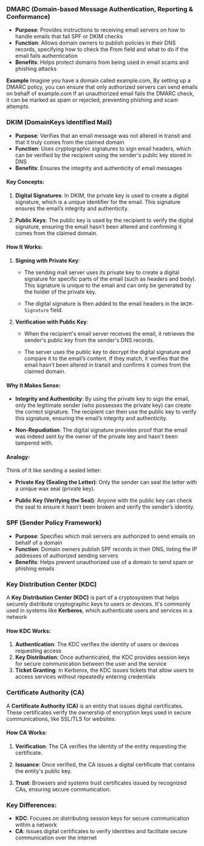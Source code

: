 

### DMARC (Domain-based Message Authentication, Reporting & Conformance)

- **Purpose**: Provides instructions to receiving email servers on how to handle emails that fail SPF or DKIM checks
- **Function**: Allows domain owners to publish policies in their DNS records, specifying how to check the From field and what to do if the email fails authentication
- **Benefits**: Helps protect domains from being used in email scams and phishing attacks

**Example**
Imagine you have a domain called example.com, By setting up a DMARC policy, you can ensure that only authorized servers can send emails on behalf of example.com If an unauthorized email fails the DMARC check, it can be marked as spam or rejected, preventing phishing and scam attempts.
### DKIM (DomainKeys Identified Mail)

- **Purpose**: Verifies that an email message was not altered in transit and that it truly comes from the claimed domain
- **Function**: Uses cryptographic signatures to sign email headers, which can be verified by the recipient using the sender's public key stored in DNS
- **Benefits**: Ensures the integrity and authenticity of email messages

#### Key Concepts:

1. **Digital Signatures**: In DKIM, the private key is used to create a digital signature, which is a unique identifier for the email. This signature ensures the email’s integrity and authenticity.
    
2. **Public Keys**: The public key is used by the recipient to verify the digital signature, ensuring the email hasn’t been altered and confirming it comes from the claimed domain.
    

#### How It Works:

1. **Signing with Private Key**:
    
    - The sending mail server uses its private key to create a digital signature for specific parts of the email (such as headers and body). This signature is unique to the email and can only be generated by the holder of the private key.
        
    - The digital signature is then added to the email headers in the `DKIM-Signature` field.
        
2. **Verification with Public Key**:
    
    - When the recipient's email server receives the email, it retrieves the sender's public key from the sender's DNS records.
        
    - The server uses the public key to decrypt the digital signature and compare it to the email’s content. If they match, it verifies that the email hasn’t been altered in transit and confirms it comes from the claimed domain.
        

#### Why It Makes Sense:

- **Integrity and Authenticity**: By using the private key to sign the email, only the legitimate sender (who possesses the private key) can create the correct signature. The recipient can then use the public key to verify this signature, ensuring the email’s integrity and authenticity.
    
- **Non-Repudiation**: The digital signature provides proof that the email was indeed sent by the owner of the private key and hasn't been tampered with.
    

#### Analogy:

Think of it like sending a sealed letter:

- **Private Key (Sealing the Letter)**: Only the sender can seal the letter with a unique wax seal (private key).
    
- **Public Key (Verifying the Seal)**: Anyone with the public key can check the seal to ensure it hasn’t been broken and verify the sender’s identity.



### SPF (Sender Policy Framework)

- **Purpose**: Specifies which mail servers are authorized to send emails on behalf of a domain
- **Function**: Domain owners publish SPF records in their DNS, listing the IP addresses of authorized sending servers
- **Benefits**: Helps prevent unauthorized use of a domain to send spam or phishing emails


### Key Distribution Center (KDC)

A **Key Distribution Center (KDC)** is part of a cryptosystem that helps securely distribute cryptographic keys to users or devices. It's commonly used in systems like **Kerberos**, which authenticate users and services in a network

#### How KDC Works:

1. **Authentication**: The KDC verifies the identity of users or devices requesting access
2. **Key Distribution**: Once authenticated, the KDC provides session keys for secure communication between the user and the service
3. **Ticket Granting**: In Kerberos, the KDC issues tickets that allow users to access services without repeatedly entering credentials

### Certificate Authority (CA)

A **Certificate Authority (CA)** is an entity that issues digital certificates. These certificates verify the ownership of encryption keys used in secure communications, like SSL/TLS for websites.

#### How CA Works:

1. **Verification**: The CA verifies the identity of the entity requesting the certificate.
    
2. **Issuance**: Once verified, the CA issues a digital certificate that contains the entity's public key.
    
3. **Trust**: Browsers and systems trust certificates issued by recognized CAs, ensuring secure communication.
    

### Key Differences:

- **KDC**: Focuses on distributing session keys for secure communication within a network
- **CA**: Issues digital certificates to verify identities and facilitate secure communication over the internet




